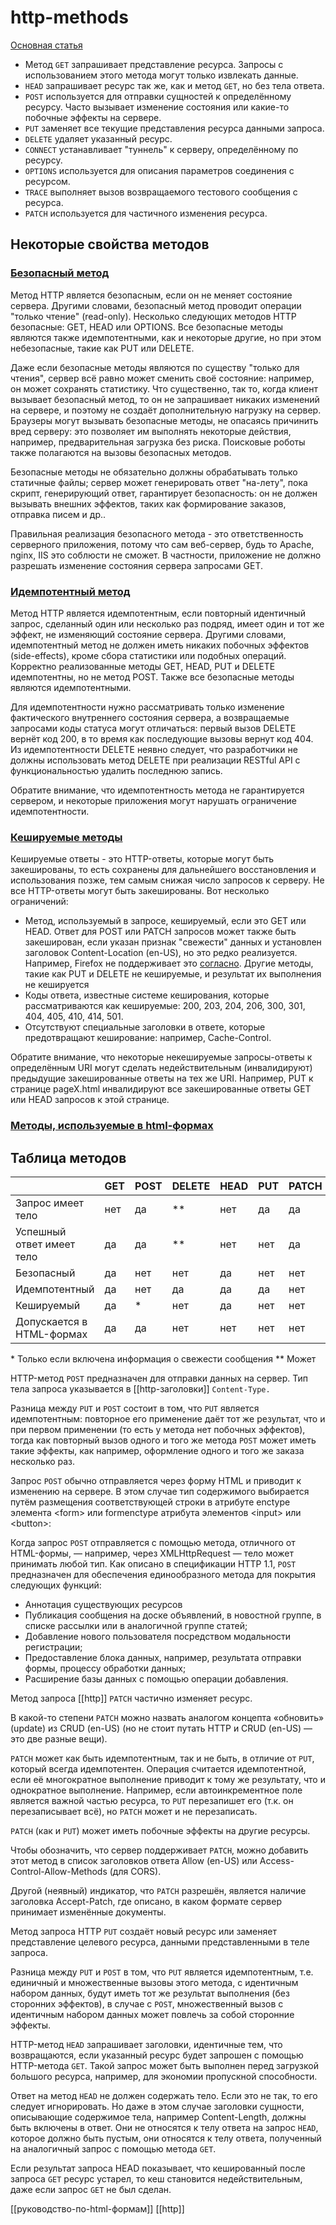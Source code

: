 # http-methods

[Основная статья](https://developer.mozilla.org/ru/docs/Web/HTTP/Methods)

- Метод `GET` запрашивает представление ресурса. Запросы с использованием этого метода могут только извлекать данные.
- `HEAD` запрашивает ресурс так же, как и метод `GET`, но без тела ответа.
- `POST` используется для отправки сущностей к определённому ресурсу. Часто вызывает изменение состояния или какие-то побочные эффекты на сервере.
- `PUT` заменяет все текущие представления ресурса данными запроса.
- `DELETE` удаляет указанный ресурс.
- `CONNECT` устанавливает "туннель" к серверу, определённому по ресурсу.
- `OPTIONS` используется для описания параметров соединения с ресурсом.
- `TRACE` выполняет вызов возвращаемого тестового сообщения с ресурса.
- `PATCH` используется для частичного изменения ресурса.

## Некоторые свойства методов

### [Безопасный метод](https://developer.mozilla.org/ru/docs/Glossary/safe)

Метод HTTP является безопасным, если он не меняет состояние сервера. Другими словами, безопасный метод проводит операции "только чтение" (read-only). Несколько следующих методов HTTP безопасные: GET, HEAD или OPTIONS. Все безопасные методы являются также идемпотентными, как и некоторые другие, но при этом небезопасные, такие как PUT или DELETE.

Даже если безопасные методы являются по существу "только для чтения", сервер всё равно может сменить своё состояние: например, он может сохранять статистику. Что существенно, так то, когда клиент вызывает безопасный метод, то он не запрашивает никаких изменений на сервере, и поэтому не создаёт дополнительную нагрузку на сервер. Браузеры могут вызывать безопасные методы, не опасаясь причинить вред серверу: это позволяет им выполнять некоторые действия, например, предварительная загрузка без риска. Поисковые роботы также полагаются на вызовы безопасных методов.

Безопасные методы не обязательно должны обрабатывать только статичные файлы; сервер может генерировать ответ "на-лету", пока скрипт, генерирующий ответ, гарантирует безопасность: он не должен вызывать внешних эффектов, таких как формирование заказов, отправка писем и др..

Правильная реализация безопасного метода - это ответственность серверного приложения, потому что сам веб-сервер, будь то Apache, nginx, IIS это соблюсти не сможет. В частности, приложение не должно разрешать изменение состояния сервера запросами GET.

### [Идемпотентный метод](https://developer.mozilla.org/ru/docs/Glossary/Idempotent)

Метод HTTP является идемпотентным, если повторный идентичный запрос, сделанный один или несколько раз подряд, имеет один и тот же эффект, не изменяющий состояние сервера. Другими словами, идемпотентный метод не должен иметь никаких побочных эффектов (side-effects), кроме сбора статистики или подобных операций. Корректно реализованные методы GET, HEAD, PUT и DELETE идемпотентны, но не метод POST. Также все безопасные методы являются идемпотентными.

Для идемпотентности нужно рассматривать только изменение фактического внутреннего состояния сервера, а возвращаемые запросами коды статуса могут отличаться: первый вызов DELETE вернёт код 200, в то время как последующие вызовы вернут код 404. Из идемпотентности DELETE неявно следует, что разработчики не должны использовать метод DELETE при реализации RESTful API с функциональностью удалить последнюю запись.

Обратите внимание, что идемпотентность метода не гарантируется сервером, и некоторые приложения могут нарушать ограничение идемпотентности.

### [Кешируемые методы](https://developer.mozilla.org/ru/docs/Glossary/cacheable)

Кешируемые ответы - это HTTP-ответы, которые могут быть закешированы, то есть сохранены для дальнейшего восстановления и использования позже, тем самым снижая число запросов к серверу. Не все HTTP-ответы могут быть закешированы. Вот несколько ограничений:

- Метод, используемый в запросе, кешируемый, если это GET или HEAD. Ответ для POST или PATCH запросов может также быть закеширован, если указан признак "свежести" данных и установлен заголовок Content-Location (en-US), но это редко реализуется. Например, Firefox не поддерживает это [согласно](https://bugzilla.mozilla.org/show_bug.cgi?id=109553). Другие методы, такие как PUT и DELETE не кешируемые, и результат их выполнения не кешируется
- Коды ответа, известные системе кеширования, которые рассматриваются как кешируемые: 200, 203, 204, 206, 300, 301, 404, 405, 410, 414, 501.
- Отсутствуют специальные заголовки в ответе, которые предотвращают кеширование: например, Cache-Control.

Обратите внимание, что некоторые некешируемые запросы-ответы к определённым URI могут сделать недействительным (инвалидируют) предыдущие закешированные ответы на тех же URI. Например, PUT к странице pageX.html инвалидируют все закешированные ответы GET или HEAD запросов к этой странице.

### [Методы, используемые в html-формах](https://developer.mozilla.org/ru/docs/Learn/Forms)

## Таблица методов

|   | GET | POST | DELETE | HEAD | PUT | PATCH |
|---|---|---|---|---|---|---|
| Запрос имеет тело |  нет | да | ** | нет | да | да |
| Успешный ответ имеет тело | да | да | ** | нет | нет | да |
| Безопасный | да | нет | нет | да | нет | нет |
| Идемпотентный | да | нет | да | да | да | нет |
| Кешируемый | да | * | нет | да | нет | нет |
| Допускается в HTML-формах | да | да | нет | нет | нет | нет |

\* Только если включена информация о свежести сообщения
\*\* Может

HTTP-метод `POST` предназначен для отправки данных на сервер. Тип тела запроса указывается в [[http-заголовки]] `Content-Type.`

Разница между `PUT` и `POST` состоит в том, что `PUT` является идемпотентным: повторное его применение даёт тот же результат, что и при первом применении (то есть у метода нет побочных эффектов), тогда как повторный вызов одного и того же метода `POST` может иметь такие эффекты, как например, оформление одного и того же заказа несколько раз.

Запрос `POST` обычно отправляется через форму HTML и приводит к изменению на сервере. В этом случае тип содержимого выбирается путём размещения соответствующей строки в атрибуте enctype элемента \<form> или formenctype атрибута элементов \<input> или \<button>:

Когда запрос `POST` отправляется с помощью метода, отличного от HTML-формы, — например, через XMLHttpRequest — тело может принимать любой тип. Как описано в спецификации HTTP 1.1, `POST` предназначен для обеспечения единообразного метода для покрытия следующих функций:

- Аннотация существующих ресурсов
- Публикация сообщения на доске объявлений, в новостной группе, в списке рассылки или в аналогичной группе статей;
- Добавление нового пользователя посредством модальности регистрации;
- Предоставление блока данных, например, результата отправки формы, процессу обработки данных;
- Расширение базы данных с помощью операции добавления.

Метод запроса [[http]] `PATCH` частично изменяет ресурс.

В какой-то степени `PATCH` можно назвать аналогом концепта «обновить» (update) из CRUD (en-US) (но не стоит путать HTTP и CRUD (en-US) — это две разные вещи).

`PATCH` может как быть идемпотентным, так и не быть, в отличие от `PUT`, который всегда идемпотентен. Операция считается идемпотентной, если её многократное выполнение приводит к тому же результату, что и однократное выполнение. Например, если автоинкрементное поле является важной частью ресурса, то `PUT` перезапишет его (т.к. он перезаписывает всё), но `PATCH` может и не перезаписать.

`PATCH` (как и `PUT`) может иметь побочные эффекты на другие ресурсы.

Чтобы обозначить, что сервер поддерживает `PATCH`, можно добавить этот метод в список заголовков ответа Allow (en-US) или Access-Control-Allow-Methods (для CORS).

Другой (неявный) индикатор, что `PATCH` разрешён, является наличие заголовка Accept-Patch, где описано, в каком формате сервер принимает изменённые документы.

Метод запроса HTTP `PUT` создаёт новый ресурс или заменяет представление целевого ресурса, данными представленными в теле запроса.

Разница между `PUT` и `POST` в том, что `PUT` является идемпотентным, т.е. единичный и множественные вызовы этого метода, с идентичным набором данных, будут иметь тот же результат выполнения (без сторонних эффектов), в случае с `POST`, множественный вызов с идентичным набором данных может повлечь за собой сторонние эффекты.

HTTP-метод `HEAD` запрашивает заголовки, идентичные тем, что возвращаются, если указанный ресурс будет запрошен с помощью HTTP-метода `GET`. Такой запрос может быть выполнен перед загрузкой большого ресурса, например, для экономии пропускной способности.

Ответ на метод `HEAD` не должен содержать тело. Если это не так, то его следует игнорировать. Но даже в этом случае заголовки сущности, описывающие содержимое тела, например Content-Length, должны быть включены в ответ. Они не относятся к телу ответа на запрос `HEAD`, которое должно быть пустым, они относятся к телу ответа, полученный на аналогичный запрос с помощью метода `GET`.

Если результат запроса HEAD показывает, что кешированный после запроса `GET` ресурс устарел, то кеш становится недействительным, даже если запрос `GET` не был сделан.

[[руководство-по-html-формам]]
[[http]]
